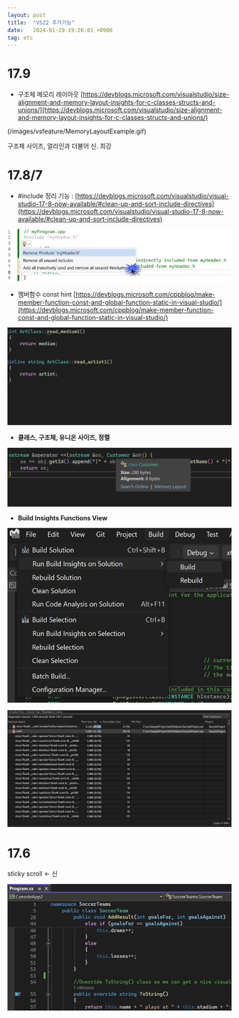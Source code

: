 ```yaml
---
layout: post
title:  "VS22 추가기능"
date:   2024-01-29 19:26:01 +0900
tag: etc
---
```


# 17.9

- 구조체 메모리 레이아웃 [https://devblogs.microsoft.com/visualstudio/size-alignment-and-memory-layout-insights-for-c-classes-structs-and-unions/](https://devblogs.microsoft.com/visualstudio/size-alignment-and-memory-layout-insights-for-c-classes-structs-and-unions/)

(/images/vsfeature/MemoryLayoutExample.gif)

구조체 사이즈, 얼라인과 더불어 신. 최강


# 17.8/7

- #include 정리 기능 : [https://devblogs.microsoft.com/visualstudio/visual-studio-17-8-now-available/#clean-up-and-sort-include-directives](https://devblogs.microsoft.com/visualstudio/visual-studio-17-8-now-available/#clean-up-and-sort-include-directives)

![Untitled](/images/vsfeature/Untitled.png)

- 멤버함수 const hint [https://devblogs.microsoft.com/cppblog/make-member-function-const-and-global-function-static-in-visual-studio/](https://devblogs.microsoft.com/cppblog/make-member-function-const-and-global-function-static-in-visual-studio/)

![make_const.gif](/images/vsfeature/make_const.gif)

- **클래스, 구조체, 유니온 사이즈, 정렬**

![Untitled](/images/vsfeature/Untitled%201.png)

- **Build Insights Functions View**

![Untitled](/images/vsfeature/Untitled%202.png)

![Untitled](/images/vsfeature/Untitled%203.png)

# 17.6

sticky scroll  ← 신

![Untitled](/images/vsfeature/Untitled%204.png)